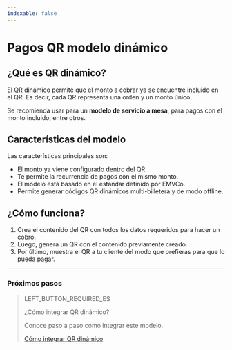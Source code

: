 ```yaml
---
indexable: false  
---
```


# Pagos QR modelo dinámico
	
## ¿Qué es QR dinámico?

El QR dinámico permite que el monto a cobrar ya se encuentre incluido en el QR. Es decir, cada QR representa una orden y un monto único. 

Se recomienda usar para un **modelo de servicio a mesa**, para pagos con el monto incluido, entre otros.


## Características del modelo

Las características principales son:
- El monto ya viene configurado dentro del QR.
- Te permite la recurrencia de pagos con el mismo monto.
- El modelo está basado en el estándar definido por EMVCo.
- Permite generar códigos QR dinámicos multi-billetera y de modo offline.

## ¿Cómo funciona?

1. Crea el contenido del QR con todos los datos requeridos para hacer un cobro.
2. Luego, genera un QR con el contenido previamente creado.
3. Por último, muestra el QR a tu cliente del modo que prefieras para que lo pueda pagar.

---
### Próximos pasos


> LEFT_BUTTON_REQUIRED_ES
>
> ¿Cómo integrar QR dinámico?
>
> Conoce paso a paso como integrar este modelo.
>
> [Cómo integrar QR dinámico](https://www.mercadopago[FAKER][URL][DOMAIN]/developers/es/guides/in-person-payments/qr-code/qr-dinamic/qr-dinamic-part-b)